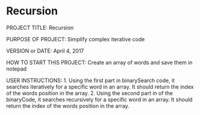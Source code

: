 # Recursion
PROJECT TITLE: Recursion

PURPOSE OF PROJECT: Simplify complex iterative code

VERSION or DATE: April 4, 2017

HOW TO START THIS PROJECT: Create an array of words and save them in notepad

USER INSTRUCTIONS: 
	1. Using the first part in binarySearch code, it searches iteratively for a specific word in an array. 
     It should return the index of the words position in the array.
	2. Using the second part in of the binaryCode, it searches recursively for a specific word in an array. 
     It should return the index of the words position in the array.
